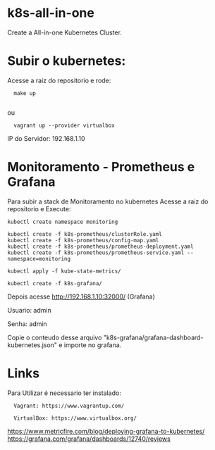 # k8s-all-in-one
Create a All-in-one Kubernetes Cluster.


# Subir o kubernetes:
  Acesse a raiz do repositorio e rode: 
  
```  
  make up
  
```

ou

```  
  vagrant up --provider virtualbox
```


IP do Servidor: 192.168.1.10

# Monitoramento - Prometheus e Grafana

Para subir a stack de Monitoramento no kubernetes 
Acesse a raiz do repositorio e Execute:

```
kubectl create namespace monitoring

kubectl create -f k8s-prometheus/clusterRole.yaml
kubectl create -f k8s-prometheus/config-map.yaml
kubectl create -f k8s-prometheus/prometheus-deployment.yaml 
kubectl create -f k8s-prometheus/prometheus-service.yaml --namespace=monitoring

kubectl apply -f kube-state-metrics/

kubectl create -f k8s-grafana/
```

Depois acesse http://192.168.1.10:32000/ (Grafana)

Usuario: admin

Senha: admin

Copie o conteudo desse arquivo "k8s-grafana/grafana-dashboard-kubernetes.json"
e importe no grafana.


# Links

Para Utilizar é necessario ter instalado:

```  
  Vagrant: https://www.vagrantup.com/

  VirtualBox: https://www.virtualbox.org/

```  



https://www.metricfire.com/blog/deploying-grafana-to-kubernetes/
https://grafana.com/grafana/dashboards/12740/reviews